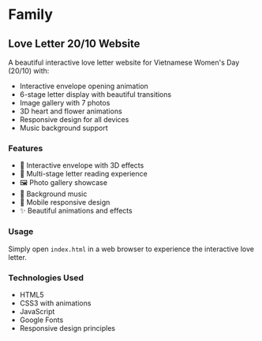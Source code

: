 # Family

## Love Letter 20/10 Website

A beautiful interactive love letter website for Vietnamese Women's Day (20/10) with:

- Interactive envelope opening animation
- 6-stage letter display with beautiful transitions
- Image gallery with 7 photos
- 3D heart and flower animations
- Responsive design for all devices
- Music background support

### Features

- 💌 Interactive envelope with 3D effects
- 📝 Multi-stage letter reading experience
- 🖼️ Photo gallery showcase
- 🎵 Background music
- 📱 Mobile responsive design
- ✨ Beautiful animations and effects

### Usage

Simply open `index.html` in a web browser to experience the interactive love letter.

### Technologies Used

- HTML5
- CSS3 with animations
- JavaScript
- Google Fonts
- Responsive design principles